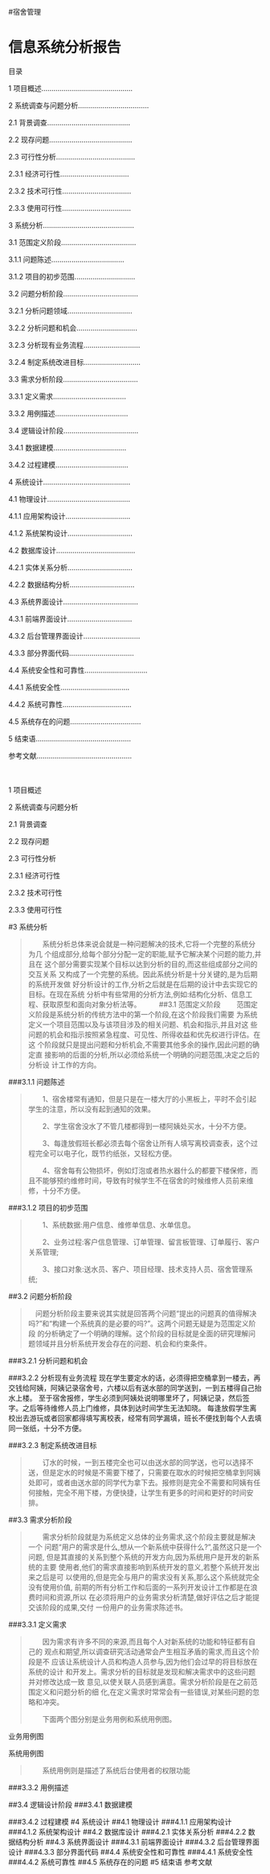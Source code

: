 
#<p1>宿舍管理</p1>
# <strong>信息系统分析报告</strong>

目录

1 项目概述.............................................

2 系统调查与问题分析...................................

2.1 背景调查.........................................

2.2 现存问题.........................................

2.3 可行性分析.......................................

2.3.1 经济可行性..................................

2.3.2 技术可行性..................................

2.3.3 使用可行性..................................

3 系统分析.............................................
 
3.1 范围定义阶段.....................................

3.1.1 问题陈述....................................

3.1.2 项目的初步范围..............................

3.2 问题分析阶段.....................................

3.2.1 分析问题领域................................ 

3.2.2 分析问题和机会..............................

3.2.3 分析现有业务流程............................

3.2.4 制定系统改进目标............................

3.3 需求分析阶段.....................................

3.3.1 定义需求....................................

3.3.2 用例描述....................................

3.4 逻辑设计阶段.....................................

3.4.1 数据建模....................................

3.4.2 过程建模....................................

4 系统设计...........................................

4.1 物理设计.........................................

4.1.1 应用架构设计................................

4.1.2 系统架构设计................................

4.2 数据库设计.......................................

4.2.1 实体关系分析................................

4.2.2 数据结构分析................................

4.3 系统界面设计.....................................

4.3.1 前端界面设计................................

4.3.2 后台管理界面设计............................

4.3.3 部分界面代码................................

4.4 系统安全性和可靠性...............................

4.4.1 系统安全性..................................

4.4.2 系统可靠性..................................

4.5 系统存在的问题...................................

5 结束语...............................................

参考文献...............................................

<br><br>
1 项目概述

2 系统调查与问题分析
 
2.1 背景调查

2.2 现存问题
 
 2.3 可行性分析
 
2.3.1 经济可行性

 2.3.2 技术可行性 
 
 2.3.3 使用可行性
 
#3 系统分析
>　　系统分析总体来说会就是一种问题解决的技术,它将一个完整的系统分为几 个组成部分,给每个部分分配一定的职能,赋予它解决某个问题的能力,并且在 这个部分需要实现某个目标以达到分析的目的,而这些组成部分之间的交互关系 又构成了一个完整的系统。因此系统分析是十分关键的,是为后期的系统开发做 好分析设计的工作,分析之后就是在后期的设计中去实现它的目标。在现在系统 分析中有些常用的分析方法,例如:结构化分析、信息工程、获取原型和面向对象分析法等。
>　　
##3.1 范围定义阶段
>　　范围定义阶段是系统分析的传统方法中的第一个阶段,在这个阶段我们需要 为系统定义一个项目范围以及与该项目涉及的相关问题、机会和指示,并且对这 些问题的机会和指示按照紧急程度、可见性、所得收益和优先权进行评估。在这 个阶段就只是提出问题和分析机会,不需要其他多余的操作,因此问题的确定直 接影响的后面的分析,所以必须给系统一个明确的问题范围,决定之后的分析设 计工作的方向。
>　　 

###3.1.1 问题陈述
>　　1、宿舍楼常有通知，但是只是在一楼大厅的小黑板上，平时不会引起学生的注意，所以没有起到通知的效果。
>
>　　2、学生宿舍没水了不管几楼都得到一楼阿姨处买水，十分不方便。
>
>　　3、每逢放假班长都必须去每个宿舍让所有人填写离校调查表，这个过程完全可以电子化，既节约纸张，又轻松方便。
>
>　　4、宿舍每有公物损坏，例如灯泡或者热水器什么的都要下楼保修，而且不能够预约维修时间，导致有时候学生不在宿舍的时候维修人员前来维修，十分不方便。
>

###3.1.2 项目的初步范围
>　　1、系统数据:用户信息、维修单信息、水单信息。
>
>　　2、业务过程:客户信息管理、订单管理、留言板管理、订单履行、客户关系管理; 
>
>　　3、接口对象:送水员、客户、项目经理、技术支持人员、宿舍管理系统; 
>

##3.2 问题分析阶段
>　问题分析阶段主要来说其实就是回答两个问题“提出的问题真的值得解决 吗?”和“构建一个系统真的是必要的吗?”。这两个问题无疑是为范围定义阶段 的分析确定了一个明确的理解。这个阶段的目标就是全面的研究理解问题领域并且分析系统开发会存在的问题、机会和约束条件。 
>

###3.2.1 分析问题和机会

###3.2.2 分析现有业务流程
       现在学生要定水的话，必须得把空桶拿到一楼去，再交钱给阿姨，阿姨记录宿舍号，六楼以后有送水部的同学送到，一到五楼得自己抬水上楼。
       至于宿舍报修，学生必须到阿姨处说明哪里坏了，阿姨记录，然后签字。之后等待维修人员上门维修，具体到达时间学生无法知晓。
       每逢放假学生离校出去游玩或者回家都得填写离校表，经常有同学漏填，班长不便找到每个人去填同一张纸，十分不方便。
         
###3.2.3 制定系统改进目标
>　　订水的时候，一到五楼完全也可以由送水部的同学送，也可以选择不送，但是定水的时候是不需要下楼了，只需要在取水的时候把空桶拿到阿姨处即可，或者由送水部的同学代为拿下去。报修则是完全不需要和阿姨有任何接触，完全不用下楼，方便快捷，让学生有更多的时间和更好的时间安排。
>

##3.3 需求分析阶段
>　　需求分析阶段就是为系统定义总体的业务需求,这个阶段主要就是解决一个 问题“用户的需求是什么,想从一个新系统中获得什么?”,虽然这只是一个问题, 但是其直接的关系到整个系统的开发方向,因为系统用户是开发的新系统的主要 使用者,他们的需求直接影响到系统开发的意义,若整个系统开发出来之后是可 以使用的,但是完全与用户的需求没有关系,那么这个系统就完全没有使用价值, 前期的所有分析工作和后面的一系列开发设计工作都是在浪费时间和资源,所以 在必须将用户的业务需求分析清楚,做好评估之后才能提交该阶段的成果,交付 一份用户的业务需求陈述书。
>

###3.3.1 定义需求
   >　　因为需求有许多不同的来源,而且每个人对新系统的功能和特征都有自己的 观点和期望,所以调查研究活动通常会产生相互矛盾的需求,而且这个阶段是不 应该让系统设计人员和构造人员参与,因为他们会过早的将目标放在系统的设计 和开发上。需求分析的目标就是发现和解决需求中的这些问题并对修改达成一致 意见,以使关联人员感到满意。需求分析阶段是在之前范围定义和问题分析的细 化,在定义需求时常常会有一些错误,对某些问题的忽略和冲突。
   > 
  >　　下面两个图分别是业务用例和系统用例图。
  >

业务用例图

系统用例图

>　　系统用例则是描述了系统后台使用者的权限功能 
>　　


###3.3.2 用例描述

##3.4 逻辑设计阶段
###3.4.1 数据建模

###3.4.2 过程建模
#4 系统设计
##4.1 物理设计
###4.1.1 应用架构设计
###4.1.2 系统架构设计
##4.2 数据库设计
###4.2.1 实体关系分析
###4.2.2 数据结构分析
##4.3 系统界面设计
###4.3.1 前端界面设计
###4.3.2 后台管理界面设计
###4.3.3 部分界面代码
##4.4 系统安全性和可靠性
###4.4.1 系统安全性
###4.4.2 系统可靠性
##4.5 系统存在的问题
#5 结束语
参考文献

